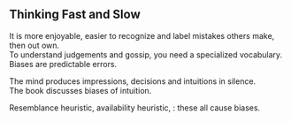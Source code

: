 ## Thinking Fast and Slow

It is more enjoyable, easier to recognize and label mistakes others make, then out own.  
To understand judgements and gossip, you need a specialized vocabulary.  
Biases are predictable errors.  

The mind produces impressions, decisions and intuitions in silence.  
The book discusses biases of intuition.  

Resemblance heuristic, availability heuristic, : these all cause biases.
